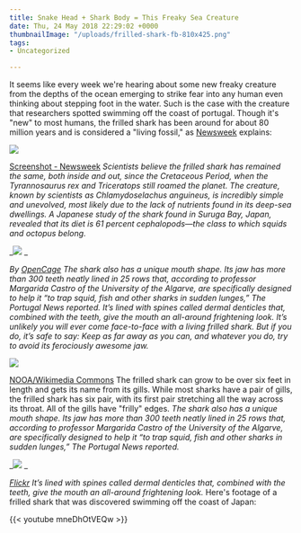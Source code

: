 ```yaml
---
title: Snake Head + Shark Body = This Freaky Sea Creature
date: Thu, 24 May 2018 22:29:02 +0000
thumbnailImage: "/uploads/frilled-shark-fb-810x425.png"
tags:
- Uncategorized

---
```

It seems like every week we're hearing about some new freaky creature from the depths of the ocean emerging to strike fear into any human even thinking about stepping foot in the water. Such is the case with the creature that researchers spotted swimming off the coast of portugal. Though it's "new" to most humans, the frilled shark has been around for about 80 million years and is considered a "living fossil," as [Newsweek](http://www.newsweek.com/dinosaur-era-frilled-shark-insane-teeth-found-portugal-708764#900145591812075520-tw#1510481660070) explains: 

![](http://newsattorneys.staging.wpengine.com/wp-content/uploads/2018/05/frilled-shark-screenshot-fb-1024x538.png) 

[Screenshot - Newsweek](http://www.newsweek.com/dinosaur-era-frilled-shark-insane-teeth-found-portugal-708764#900145591812075520-tw#1510481660070) _Scientists believe the frilled shark has remained the same, both inside and out, since the Cretaceous Period, when the Tyrannosaurus rex and Triceratops still roamed the planet. The creature, known by scientists as Chlamydoselachus anguineus, is incredibly simple and unevolved, most likely due to the lack of nutrients found in its deep-sea dwellings. A Japanese study of the shark found in Suruga Bay, Japan, revealed that its diet is 61 percent cephalopods—the class to which squids and octopus belong._ 

_![](http://newsattorneys.staging.wpengine.com/wp-content/uploads/2018/05/Frilled_shark_head2-1024x773.jpg) _

_By_ [_OpenCage_](http://opencage.info/pics.e/large_13408.asp) _The shark also has a unique mouth shape. Its jaw has more than 300 teeth neatly lined in 25 rows that, according to professor Margarida Castro of the University of the Algarve, are specifically designed to help it “to trap squid, fish and other sharks in sudden lunges,” The Portugal News reported. It’s lined with spines called dermal denticles that, combined with the teeth, give the mouth an all-around frightening look. It’s unlikely you will ever come face-to-face with a living frilled shark. But if you do, it’s safe to say: Keep as far away as you can, and whatever you do, try to avoid its ferociously awesome jaw._ 

![](http://newsattorneys.staging.wpengine.com/wp-content/uploads/2018/05/frilled-shark-swimming-1024x778.jpg) 

[NOOA/Wikimedia Commons](https://commons.wikimedia.org/wiki/File:Chlamydoselachus_anguineus_NOOA.jpg) The frilled shark can grow to be over six feet in length and gets its name from its gills. While most sharks have a pair of gills, the frilled shark has six pair, with its first pair stretching all the way across its throat. All of the gills have "frilly" edges. _The shark also has a unique mouth shape. Its jaw has more than 300 teeth neatly lined in 25 rows that, according to professor Margarida Castro of the University of the Algarve, are specifically designed to help it “to trap squid, fish and other sharks in sudden lunges,” The Portugal News reported._ 

_![](http://newsattorneys.staging.wpengine.com/wp-content/uploads/2018/05/Frilled_shark_head-1024x680.jpg) _

[_Flickr_](https://www.flickr.com/photos/27730398@N08/3429887109/) _It’s lined with spines called dermal denticles that, combined with the teeth, give the mouth an all-around frightening look._ Here's footage of a frilled shark that was discovered swimming off the coast of Japan: 

{{< youtube mneDhOtVEQw >}}